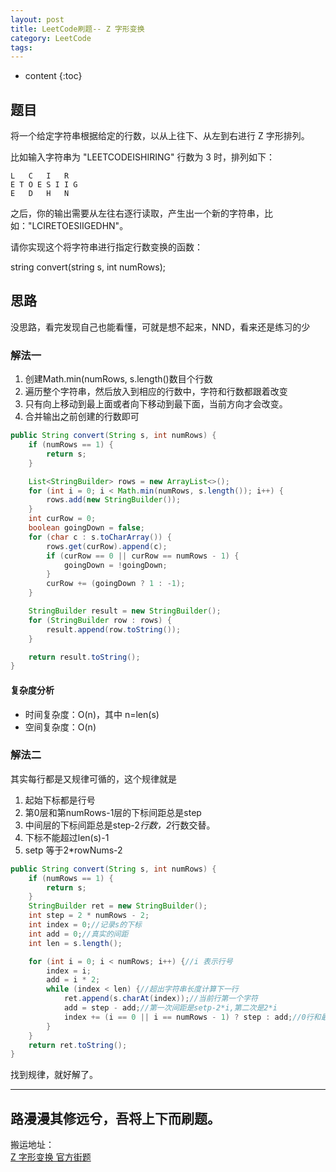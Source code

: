```yaml
---
layout: post
title: LeetCode刷题-- Z 字形变换
category: LeetCode
tags: 
---
```

* content
{:toc}

## 题目
将一个给定字符串根据给定的行数，以从上往下、从左到右进行 Z 字形排列。

比如输入字符串为 "LEETCODEISHIRING" 行数为 3 时，排列如下：

```
L   C   I   R
E T O E S I I G
E   D   H   N
```
之后，你的输出需要从左往右逐行读取，产生出一个新的字符串，比如："LCIRETOESIIGEDHN"。

请你实现这个将字符串进行指定行数变换的函数：

string convert(string s, int numRows);

## 思路
没思路，看完发现自己也能看懂，可就是想不起来，NND，看来还是练习的少
### 解法一

1. 创建Math.min(numRows, s.length()数目个行数
2. 遍历整个字符串，然后放入到相应的行数中，字符和行数都跟着改变
3. 只有向上移动到最上面或者向下移动到最下面，当前方向才会改变。
4. 合并输出之前创建的行数即可

```Java
public String convert(String s, int numRows) {
    if (numRows == 1) {
        return s;
    }

    List<StringBuilder> rows = new ArrayList<>();
    for (int i = 0; i < Math.min(numRows, s.length()); i++) {
        rows.add(new StringBuilder());
    }
    int curRow = 0;
    boolean goingDown = false;
    for (char c : s.toCharArray()) {
        rows.get(curRow).append(c);
        if (curRow == 0 || curRow == numRows - 1) {
            goingDown = !goingDown;
        }
        curRow += (goingDown ? 1 : -1);
    }

    StringBuilder result = new StringBuilder();
    for (StringBuilder row : rows) {
        result.append(row.toString());
    }

    return result.toString();
}
```
#### 复杂度分析

* 时间复杂度：O(n)，其中 n=len(s)
* 空间复杂度：O(n)

### 解法二
其实每行都是又规律可循的，这个规律就是
1. 起始下标都是行号
2. 第0层和第numRows-1层的下标间距总是step
3. 中间层的下标间距总是step-2*行数，2*行数交替。
4. 下标不能超过len(s)-1
5. setp 等于2*rowNums-2

```java
public String convert(String s, int numRows) {
    if (numRows == 1) {
        return s;
    }
    StringBuilder ret = new StringBuilder();
    int step = 2 * numRows - 2;
    int index = 0;//记录s的下标
    int add = 0;//真实的间距
    int len = s.length();

    for (int i = 0; i < numRows; i++) {//i 表示行号
        index = i;
        add = i * 2;
        while (index < len) {//超出字符串长度计算下一行
            ret.append(s.charAt(index));//当前行第一个字符
            add = step - add;//第一次间距是setp-2*i,第二次是2*i
            index += (i == 0 || i == numRows - 1) ? step : add;//0行和最后一行使用step间距，其余使用add间距
        }
    }
    return ret.toString();
}
```
找到规律，就好解了。

---
路漫漫其修远兮，吾将上下而刷题。   
---
搬运地址：   
[Z 字形变换 官方街题](https://leetcode-cn.com/problems/zigzag-conversion/solution/z-zi-xing-bian-huan-by-leetcode/)   
[](https://leetcode-cn.com/problems/zigzag-conversion/solution/6-z-zi-xing-bian-huan-c-c-by-bian-bian-xiong/)
